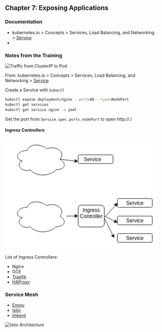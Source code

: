## Chapter 7: Exposing Applications

### Documentation

* kubernetes.io > Concepts > Services, Load Balancing, and Networking > [Service](https://kubernetes.io/docs/concepts/services-networking/service/)
* 

### Notes from the Training

![Traffic from ClusterIP to Pod](https://d33wubrfki0l68.cloudfront.net/27b2978647a8d7bdc2a96b213f0c0d3242ef9ce0/e8c9b/images/docs/services-iptables-overview.svg)

From: kubernetes.io > Concepts > Services, Load Balancing, and Networking > [Service](https://kubernetes.io/docs/concepts/services-networking/service/)

Create a Service with `kubectl`

```bash
kubectl expose deployment/nginx --port=80 --type=NodePort
kubectl get services
kubectl get service nginx -o yaml
```

Get the port from `Service.spec.ports.nodePort` to open http://<publicIP>:<nodePort>/

#### Ingress Controllers

![ingress_controller](./ingress_controller.png)

List of Ingress Controllers:

* Nginx
* GCE
* [Traefik](https://traefik.io/)
* [HAProxy](http://www.haproxy.org/)

### Service Mesh

* [Envoy](https://www.envoyproxy.io/)
* [Istio](https://istio.io/)
* [linkerd](https://linkerd.io/2/)

![Istio Architecture](https://istio.io/docs/concepts/security/architecture.svg)